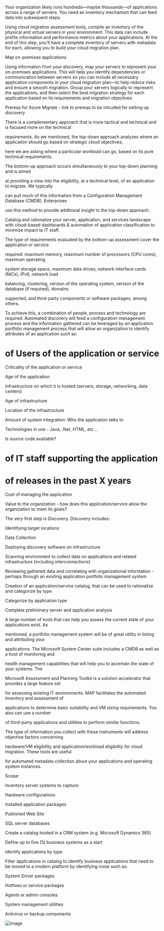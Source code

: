 Your organization likely runs hundreds—maybe thousands—of applications across a range of servers. You need an inventory mechanism that can feed data into subsequent steps. 

Using cloud migration assessment tools, compile an inventory of the physical and virtual servers in your environment. This data can include profile information and performance metrics about your applications. At the end of this step, you’ll have a complete inventory of servers with metadata for each, allowing you to build your cloud migration plan. 

Map on-premises applications 

Using information from your discovery, map your servers to represent your on-premises applications. This will help you identify dependencies or communication between servers so you can include all necessary application components in your cloud migration plan—to help reduce risks and ensure a smooth migration. Group your servers logically to represent the applications, and then select the best migration strategy for each application based on its requirements and migration objectives. 

 

Prereqs for Azure Migrate - link to prereqs to be inlcuded for setting up discovery 

There is a complementary approach that is more tactical and technical and is focused more on the technical 

requirements. As we mentioned, the top-down approach analyzes where an application should go based on strategic cloud objectives; 

here we are asking where a particular workload can go, based on its pure technical requirements. 

The bottom-up approach occurs simultaneously to your top-down planning and is aimed 

at providing a view into the eligibility, at a technical level, of an application to migrate. We typically 

can pull much of this information from a Configuration Management Database (CMDB). Enterprises 

use this method to provide additional insight to the top-down approach. 

 

Catalog and rationalize your server, application, and services landscape with cloud-based dashboards & automation of application classification to minimize impact to IT staff. 

 

The type of requirements evaluated by the bottom-up assessment cover the application or service 

required: maximum memory, maximum number of processors (CPU cores), maximum operating 

system storage space, maximum data drives, network interface cards (NICs), IPv6, network load 

balancing, clustering, version of the operating system, version of the database (if required), domains 

supported, and third-party components or software packages, among others. 

 

To achieve this, a combination of people, process and technology are required.  Automated discovery will feed a configuration management process and the information gathered can be leveraged by an application portfolio management process that will allow an organization to identify attributes of an application such as: 

 

# of Users of the application or service 

Criticality of the application or service 

Age of the application 

Infrastructure on which it is hosted (servers, storage, networking, data centers) 

Age of infrastructure 

Location of the infrastructure 

Amount of system integration: Who the application talks to 

Technologies in use - Java, .Net, HTML, etc… 

Is source code available? 

# of IT staff supporting the application 

# of releases in the past X years 

Cost of managing the application 

Value to the organization - how does this application/service allow the organization to meet its goals? 

 

 

The very first step is Discovery. Discovery includes: 

 

Identifying target locations 

Data Collection 

Deploying discovery software on infrastructure  

Scanning environment to collect data on applications and related infrastructure (including interconnections) 

Reviewing gathered data and correlating with organizational information - perhaps through an existing application portfolio management system 

Creation of an application/service catalog, that can be used to rationalize and categorize by type 

Categorize by application type 

Complete preliminary server and application analysis 

A large number of tools that can help you assess the current state of your applications exist. As 

mentioned, a portfolio management system will be of great utility in listing and attributing your 

applications. The Microsoft System Center suite includes a CMDB as well as a host of monitoring and 

health management capabilities that will help you to ascertain the state of your systems. The 

Microsoft Assessment and Planning Toolkit is a solution accelerator that provides a large feature set 

for assessing existing IT environments. MAP facilitates the automated inventory and assessment of 

applications to determine basic suitability and VM sizing requirements. You also can use a number 

of third-party applications and utilities to perform similar functions.  

 

The type of information you collect with these instruments will address objective factors concerning 

hardware/VM eligibility and application/workload eligibility for cloud migration. These tools are useful 

for automated metadata collection about your applications and operating system instances. 

Scope: 

 

Inventory server systems to capture: 

Hardware configurations 

Installed application packages 

Published Web Site 

SQL server databases 

Create a catalog hosted in a CRM system (e.g. Microsoft Dynamics 365) 

Define up to five (5) business systems as a start 

Identify applications by type 

Filter applications in catalog to identify business applications that need to be moved to a modern platform by identifying noise such as: 

System Driver packages 

Hotfixes or service packages 

Agents or admin consoles 

System management utilities 

Antivirus or backup components 

![image]()
